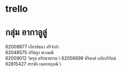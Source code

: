 # trello
# กลุ่ม อากาลูลู่
62008877 เกียรติธนา ศรีจำปา \
62048575 ปรัชญา พวงมณี \
62009012 วิศรุต ศรัทธาธรรม \ 
62056699 ศิริพงศ์ อภัยบริรัตน์ \
62815427 สรรชัย เนตรสกุลณี \
